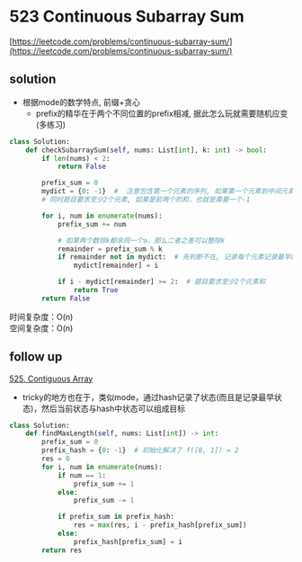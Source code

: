 # 523 Continuous Subarray Sum
[https://leetcode.com/problems/continuous-subarray-sum/](https://leetcode.com/problems/continuous-subarray-sum/)


## solution

- 根据mode的数学特点, 前缀+贪心
  - prefix的精华在于两个不同位置的prefix相减, 据此怎么玩就需要随机应变(多练习)
```python
class Solution:
    def checkSubarraySum(self, nums: List[int], k: int) -> bool:
        if len(nums) < 2:
            return False

        prefix_sum = 0
        mydict = {0: -1}  #  注意包含第一个元素的序列, 如果第一个元素到中间元素可以被整除, [13, 2], 3
        # 同时题目要求至少2个元素, 如果是前两个的和，也就是需要一个-1

        for i, num in enumerate(nums):
            prefix_sum += num

            # 如果两个数除k都余同一个a，那么二者之差可以整除k
            remainder = prefix_sum % k
            if remainder not in mydict:  # 先判断不在, 记录每个元素记录最早的index
                mydict[remainder] = i

            if i - mydict[remainder] >= 2:  # 题目要求至少2个元素和
                return True
        return False
```
时间复杂度：O(n) <br>
空间复杂度：O(n)


## follow up

[525. Contiguous Array](https://leetcode.com/problems/contiguous-array/description/)
- tricky的地方也在于，类似mode，通过hash记录了状态(而且是记录最早状态)，然后当前状态与hash中状态可以组成目标

```python
class Solution:
    def findMaxLength(self, nums: List[int]) -> int:
        prefix_sum = 0
        prefix_hash = {0: -1}  # 初始化解决了 f([0, 1]) = 2
        res = 0
        for i, num in enumerate(nums):
            if num == 1:
                prefix_sum += 1
            else:
                prefix_sum -= 1

            if prefix_sum in prefix_hash:
                res = max(res, i - prefix_hash[prefix_sum])
            else:
                prefix_hash[prefix_sum] = i
        return res
```
